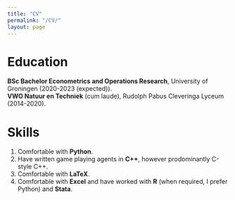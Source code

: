 ```yaml
---
title: "CV"
permalink: "/CV/"
layout: page
---
```


# Education
**BSc Bachelor Econometrics and Operations Research**, University of Groningen (2020-2023 (expected)). <br>
**VWO Natuur en Techniek** (cum laude), Rudolph Pabus Cleveringa Lyceum (2014-2020).

# Skills
1. Comfortable with **Python**.
2. Have written game playing agents in **C++**, however prodominantly C-style C++.
3. Comfortable with **LaTeX**.
4. Comfortable with **Excel** and have worked with **R** (when required, I prefer Python) and **Stata**.
